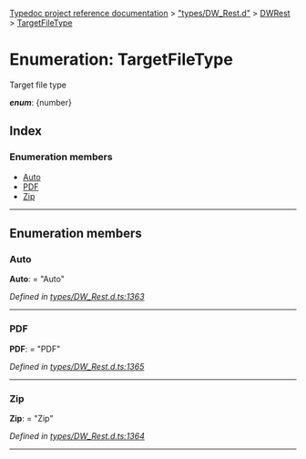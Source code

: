 [Typedoc project reference documentation](../README.md) > ["types/DW_Rest.d"](../modules/_types_dw_rest_d_.md) > [DWRest](../modules/_types_dw_rest_d_.dwrest.md) > [TargetFileType](../enums/_types_dw_rest_d_.dwrest.targetfiletype.md)

# Enumeration: TargetFileType

Target file type

*__enum__*: {number}

## Index

### Enumeration members

* [Auto](_types_dw_rest_d_.dwrest.targetfiletype.md#auto)
* [PDF](_types_dw_rest_d_.dwrest.targetfiletype.md#pdf)
* [Zip](_types_dw_rest_d_.dwrest.targetfiletype.md#zip)

---

## Enumeration members

<a id="auto"></a>

###  Auto

**Auto**:  = "Auto"

*Defined in [types/DW_Rest.d.ts:1363](https://github.com/DocuWare/REST-Sample-TS/blob/master/src/types/DW_Rest.d.ts#L1363)*

___
<a id="pdf"></a>

###  PDF

**PDF**:  = "PDF"

*Defined in [types/DW_Rest.d.ts:1365](https://github.com/DocuWare/REST-Sample-TS/blob/master/src/types/DW_Rest.d.ts#L1365)*

___
<a id="zip"></a>

###  Zip

**Zip**:  = "Zip"

*Defined in [types/DW_Rest.d.ts:1364](https://github.com/DocuWare/REST-Sample-TS/blob/master/src/types/DW_Rest.d.ts#L1364)*

___

